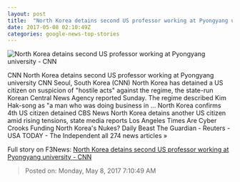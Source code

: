 ```yaml
---
layout: post
title:  "North Korea detains second US professor working at Pyongyang university - CNN"
date: 2017-05-08 02:10:49Z
categories: google-news-top-stories
---
```


![North Korea detains second US professor working at Pyongyang university - CNN](http://i2.cdn.cnn.com/cnnnext/dam/assets/170413141629-08-kim-jong-un-april-13-super-tease.jpg)

CNN North Korea detains second US professor working at Pyongyang university CNN Seoul, South Korea (CNN) North Korea has detained a US citizen on suspicion of "hostile acts" against the regime, the state-run Korean Central News Agency reported Sunday. The regime described Kim Hak-song as "a man who was doing business in ... North Korea confirms 4th US citizen detained CBS News North Korea detains another US citizen amid rising tensions, state media reports Los Angeles Times Are Cyber Crooks Funding North Korea's Nukes? Daily Beast The Guardian - Reuters - USA TODAY - The Independent all 274 news articles »


Full story on F3News: [North Korea detains second US professor working at Pyongyang university - CNN](http://www.f3nws.com/n/pc3fRE)

> Posted on: Monday, May 8, 2017 7:10:49 AM
